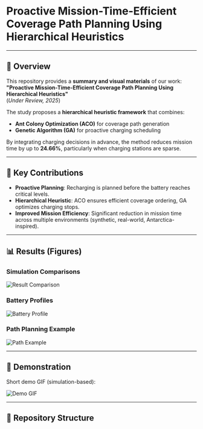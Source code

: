 # Proactive Mission-Time-Efficient Coverage Path Planning Using Hierarchical Heuristics

---

## 🔎 Overview
This repository provides a **summary and visual materials** of our work:  
**"Proactive Mission-Time-Efficient Coverage Path Planning Using Hierarchical Heuristics"**  
(*Under Review, 2025*)  

The study proposes a **hierarchical heuristic framework** that combines:  
- **Ant Colony Optimization (ACO)** for coverage path generation  
- **Genetic Algorithm (GA)** for proactive charging scheduling  

By integrating charging decisions in advance, the method reduces mission time by up to **24.66%**, particularly when charging stations are sparse.

---

## 🚀 Key Contributions
- **Proactive Planning**: Recharging is planned before the battery reaches critical levels.  
- **Hierarchical Heuristic**: ACO ensures efficient coverage ordering, GA optimizes charging stops.  
- **Improved Mission Efficiency**: Significant reduction in mission time across multiple environments (synthetic, real-world, Antarctica-inspired).  

---

## 📊 Results (Figures)
### Simulation Comparisons
![Result Comparison](figures/result_comparison.png)

### Battery Profiles
![Battery Profile](figures/battery_profile.png)

### Path Planning Example
![Path Example](figures/path_example.png)

---

## 🎥 Demonstration
Short demo GIF (simulation-based):

![Demo GIF](videos/demo.gif)

---

## 📂 Repository Structure
